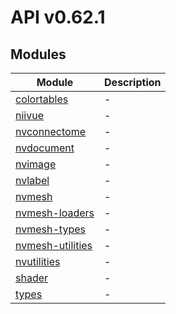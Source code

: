 # API v0.62.1

## Modules

| Module                                        | Description |
| --------------------------------------------- | ----------- |
| [colortables](colortables/index.md)           | -           |
| [niivue](niivue/index.md)                     | -           |
| [nvconnectome](nvconnectome/index.md)         | -           |
| [nvdocument](nvdocument/index.md)             | -           |
| [nvimage](nvimage/index.md)                   | -           |
| [nvlabel](nvlabel/index.md)                   | -           |
| [nvmesh](nvmesh/index.md)                     | -           |
| [nvmesh-loaders](nvmesh-loaders/index.md)     | -           |
| [nvmesh-types](nvmesh-types/index.md)         | -           |
| [nvmesh-utilities](nvmesh-utilities/index.md) | -           |
| [nvutilities](nvutilities/index.md)           | -           |
| [shader](shader/index.md)                     | -           |
| [types](types/index.md)                       | -           |
